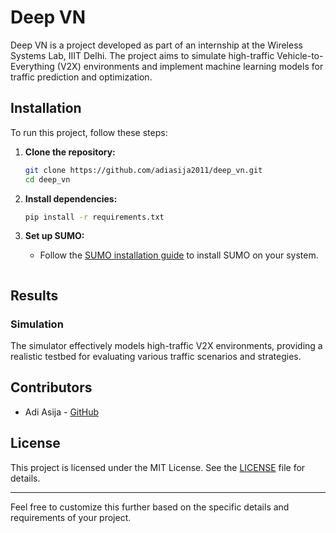 

# Deep VN

Deep VN is a project developed as part of an internship at the Wireless Systems Lab, IIIT Delhi. The project aims to simulate high-traffic Vehicle-to-Everything (V2X) environments and implement machine learning models for traffic prediction and optimization.


## Installation

To run this project, follow these steps:

1. **Clone the repository:**
    ```bash
    git clone https://github.com/adiasija2011/deep_vn.git
    cd deep_vn
    ```

2. **Install dependencies:**
    ```bash
    pip install -r requirements.txt
    ```

3. **Set up SUMO:**
    - Follow the [SUMO installation guide](https://sumo.dlr.de/docs/Installing.html) to install SUMO on your system.


    ```

## Results

### Simulation
The simulator effectively models high-traffic V2X environments, providing a realistic testbed for evaluating various traffic scenarios and strategies.


## Contributors

- Adi Asija - [GitHub](https://github.com/adiasija2011)

## License

This project is licensed under the MIT License. See the [LICENSE](LICENSE) file for details.

---

Feel free to customize this further based on the specific details and requirements of your project.
